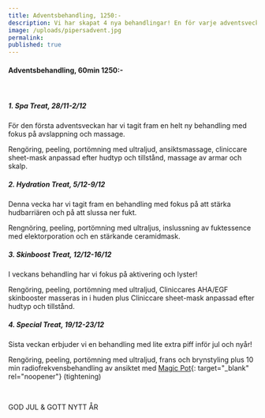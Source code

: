 ```yaml
---
title: Adventsbehandling, 1250:-
description: Vi har skapat 4 nya behandlingar! En för varje adventsvecka
image: /uploads/pipersadvent.jpg
permalink:
published: true
---
```

#### Adventsbehandling, 60min 1250:-

&nbsp;

##### 1\. Spa Treat, 28/11-2/12

För den första adventsveckan har vi tagit fram en helt ny behandling med fokus p&aring; avslappning och massage.

Rengöring, peeling, portömning med ultraljud, ansiktsmassage, cliniccare sheet-mask anpassad efter hudtyp och tillst&aring;nd, massage av armar och skalp.

##### 2\. Hydration Treat, 5/12-9/12

Denna vecka har vi tagit fram en behandling med fokus p&aring; att stärka hudbarriären och p&aring; att slussa ner fukt.

Rengnöring, peeling, portömning med ultraljus, inslussning av fuktessence med elektorporation och en stärkande ceramidmask.

##### 3\. Skinboost Treat, 12/12-16/12

I veckans behandling har vi fokus p&aring; aktivering och lyster\!

Rengöring, peeling, portömning med ultraljud, Cliniccares AHA/EGF skinbooster masseras in i huden plus Cliniccare sheet-mask anpassad efter hudtyp och tillst&aring;nd.

##### 4\. Special Treat, 19/12-23/12

Sista veckan erbjuder vi en behandling med lite extra piff inför jul och ny&aring;r\!

Rengöring, peeling, portömning med ultraljud, frans och brynstyling plus 10 min radiofrekvensbehandling av ansiktet med [Magic Pot](/behandlingar/cliniccare-plus-1750/){: target="_blank" rel="noopener"} (tightening)

&nbsp;

GOD JUL & GOTT NYTT ÅR